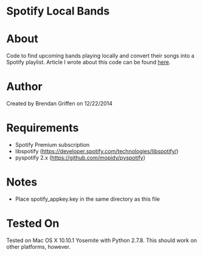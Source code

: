 Spotify Local Bands
=================

About
=====
Code to find upcoming bands playing locally and convert their songs into a Spotify playlist. Article I wrote about this code can be found [here](http://brendangriffen.com/blog/making-spotify-playlists-in-python-based-on-upcoming-local-bands/).

Author
======
Created by Brendan Griffen on 12/22/2014

Requirements
============
* Spotify Premium subscription
* libspotify (https://developer.spotify.com/technologies/libspotify/)
* pyspotify 2.x (https://github.com/mopidy/pyspotify)

Notes
=====
* Place spotify_appkey.key in the same directory as this file

Tested On
=========
Tested on Mac OS X 10.10.1 Yosemite with Python 2.7.8. This should work on other
platforms, however.
